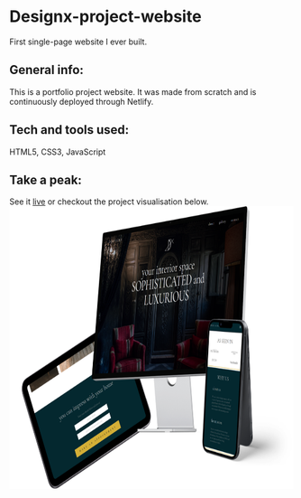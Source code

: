 # Designx-project-website

First single-page website I ever built.

## General info:

This is a portfolio project website. It was made from scratch and is continuously deployed through Netlify.

## Tech and tools used:
HTML5, CSS3, JavaScript

## Take a peak:
See it [live](https://designerx.netlify.app/) or checkout the project visualisation below.
<img align="right" height="500" src="https://github.com/VeraQueen/designx-project-website/blob/main/img/project-presentation.png"/>
